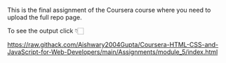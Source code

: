 This is the final assignment of the Coursera course where you need to upload the full repo page. 

To see the output click 👇🏻

https://raw.githack.com/Aishwary2004Gupta/Coursera-HTML-CSS-and-JavaScript-for-Web-Developers/main/Assignments/module_5/index.html
